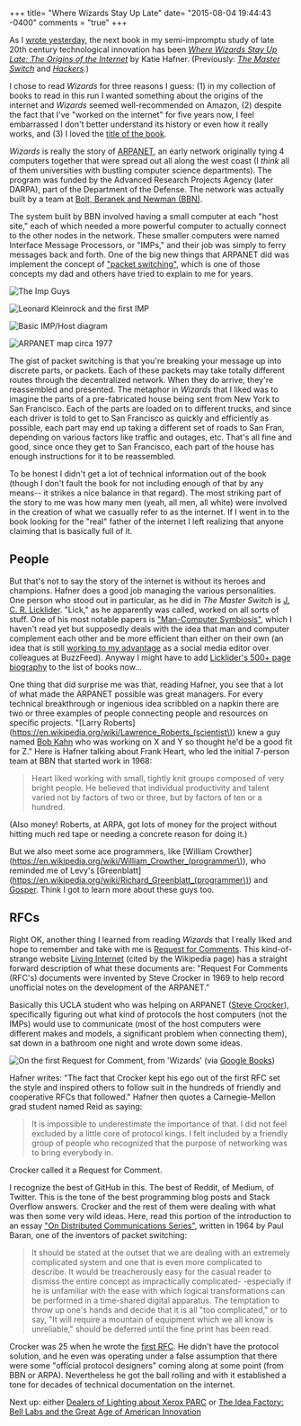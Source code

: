 +++
title= "Where Wizards Stay Up Late"
date= "2015-08-04 19:44:43 -0400"
comments = "true"
+++

As I [wrote yesterday](http://sts10.github.io/blog/2015/08/02/the-hacker-ethic/), the next book in my semi-impromptu study of late 20th century technological innovation has been [_Where Wizards Stay Up Late: The Origins of the Internet_](http://www.amazon.com/Where-Wizards-Stay-Up-Late/dp/0684832674/ref=sr_1_1?ie=UTF8&qid=1438731853&sr=8-1&keywords=where+wizards+stay+up+late) by Katie Hafner. (Previously: [_The Master Switch_](http://sts10.github.io/blog/2015/07/15/master-switch-and-hackers/) and [_Hackers_](http://sts10.github.io/blog/2015/08/02/the-hacker-ethic/).)

I chose to read _Wizards_ for three reasons I guess: (1) in my collection of books to read in this run I wanted something about the origins of the internet and _Wizards_ seemed well-recommended on Amazon, (2) despite the fact that I've "worked on the internet" for five years now, I feel embarrassed I don't better understand its history or even how it really works, and (3) I loved the [title of the book](http://media.giphy.com/media/hoUVkH1PhVGjm/giphy.gif). 

<!-- more -->

_Wizards_ is really the story of [ARPANET](https://en.wikipedia.org/wiki/ARPANET), an early network originally tying 4 computers together that were spread out all along the west coast (I _think_ all of them universities with bustling computer science departments). The program was funded by the Advanced Research Projects Agency (later DARPA), part of the Department of the Defense. The network was actually built by a team at [Bolt, Beranek and Newman (BBN)](https://en.wikipedia.org/wiki/Bolt,_Beranek_and_Newman).  

The system built by BBN involved having a small computer at each "host site," each of which needed a more powerful computer to actually connect to the other nodes in the network. These smaller computers were named Interface Message Processors, or "IMPs," and their job was simply to ferry messages back and forth. One of the big new things that ARPANET did was implement the concept of ["packet switching"](https://en.wikipedia.org/wiki/Packet_switching), which is one of those concepts my dad and others have tried to explain to me for years.

![The Imp Guys](http://www.walden-family.com/dave/archive/impguys.gif)

![Leonard Kleinrock and the first IMP](https://upload.wikimedia.org/wikipedia/commons/6/68/Leonard-Kleinrock-and-IMP1.png)

![Basic IMP/Host diagram](http://internethalloffame.org/sites/default/files/imp.png)

![ARPANET map circa 1977](https://upload.wikimedia.org/wikipedia/commons/b/bf/Arpanet_logical_map%2C_march_1977.png)

The gist of packet switching is that you're breaking your message up into discrete parts, or packets. Each of these packets may take totally different routes through the decentralized network. When they do arrive, they're reassembled and presented. The metaphor in _Wizards_ that I liked was to imagine the parts of a pre-fabricated house being sent from New York to San Francisco. Each of the parts are loaded on to different trucks, and since each driver is told to get to San Francisco as quickly and efficiently as possible, each part may end up taking a different set of roads to San Fran, depending on various factors like traffic and outages, etc. That's all fine and good, since once they get to San Francisco, each part of the house has enough instructions for it to be reassembled. 

To be honest I didn't get a lot of technical information out of the book (though I don't fault the book for not including enough of that by any means-- it strikes a nice balance in that regard). The most striking part of the story to me was how many men (yeah, all men, all white) were involved in the creation of what we casually refer to as the internet. If I went in to the book looking for the "real" father of the internet I left realizing that anyone claiming that is basically full of it. 

## People

But that's not to say the story of the internet is without its heroes and champions. Hafner does a good job managing the various personalities. One person who stood out in particular, as he did in _The Master Switch_ is [J. C. R. Licklider](https://en.wikipedia.org/wiki/J._C._R._Licklider). "Lick," as he apparently was called, worked on all sorts of stuff. One of his most notable papers is ["Man-Computer Symbiosis"](http://memex.org/licklider.pdf), which I haven't read yet but supposedly deals with the idea that man and computer complement each other and be more efficient than either on their own (an idea that is still [working to my advantage](https://developers.facebook.com/) as a social media editor over colleagues at BuzzFeed). Anyway I might have to add [Licklider's 500+ page biography](http://www.amazon.com/Dream-Machine-Licklider-Revolution-Computing/dp/0670899763/ref=sr_1_1?ie=UTF8&qid=1438735061&sr=8-1&keywords=the+dream+machine) to the list of books now... 

One thing that did surprise me was that, reading Hafner, you see that a lot of what made the ARPANET possible was great managers. For every technical breakthrough or ingenious idea scribbled on a napkin there are two or three examples of people connecting people and resources on specific projects. "[Larry Roberts](https://en.wikipedia.org/wiki/Lawrence_Roberts_(scientist\)) knew a guy named [Bob Kahn](https://en.wikipedia.org/wiki/Bob_Kahn) who was working on X and Y so thought he'd be a good fit for Z." Here is Hafner talking about Frank Heart, who led the initial 7-person team at BBN that started work in 1968:

> Heart liked working with small, tightly knit groups composed of very bright people. He believed that individual productivity and talent varied not by factors of two or three, but by factors of ten or a hundred. 

(Also money! Roberts, at ARPA, got lots of money for the project without hitting much red tape or needing a concrete reason for doing it.)

But we also meet some ace programmers, like [William Crowther](https://en.wikipedia.org/wiki/William_Crowther_(programmer\)), who reminded me of Levy's [Greenblatt](https://en.wikipedia.org/wiki/Richard_Greenblatt_(programmer\)) and [Gosper](https://en.wikipedia.org/wiki/Bill_Gosper). Think I got to learn more about these guys too. 

## RFCs

Right OK, another thing I learned from reading _Wizards_ that I really liked and hope to remember and take with me is [Request for Comments](https://en.wikipedia.org/wiki/Request_for_Comments). This kind-of-strange website [Living Internet](http://www.livinginternet.com/i/ia_rfc.htm) (cited by the Wikipedia page) has a straight forward description of what these documents are: "Request For Comments (RFC's) documents were invented by Steve Crocker in 1969 to help record unofficial notes on the development of the ARPANET." 

Basically this UCLA student who was helping on ARPANET ([Steve Crocker](https://en.wikipedia.org/wiki/Steve_Crocker)), specifically figuring out what kind of protocols the host computers (not the IMPs) would use to communicate (most of the host computers were different makes and models, a significant problem when connecting them), sat down in a bathroom one night and wrote down some ideas. 

![On the first Request for Comment, from 'Wizards'](http://i.imgur.com/EZbjFct.png) 
(via [Google Books](https://books.google.com/books?id=RLKxSvCBQZcC&pg=PA144&lpg=PA144&dq=rfc+written+in+a+bathroom&source=bl&ots=1Mmj5QcoJa&sig=hYvHovjRVQa9C-RuVOPhczqcQVo&hl=en&sa=X&ved=0CCsQ6AEwAmoVChMIgNzv99eQxwIVgo8-Ch30SAqt#v=onepage&q=rfc%20written%20in%20a%20bathroom&f=false))

Hafner writes: "The fact that Crocker kept his ego out of the first RFC set the style and inspired others to follow suit in the hundreds of friendly and cooperative RFCs that followed." Hafner then quotes a Carnegie-Mellon grad student named Reid as saying: 

> It is impossible to underestimate the importance of that. I did not feel excluded by a little core of protocol kings. I felt included by a friendly group of people who recognized that the purpose of networking was to bring everybody in. 

Crocker called it a Request for Comment.

I recognize the best of GitHub in this. The best of Reddit, of Medium, of Twitter. This is the tone of the best programming blog posts and Stack Overflow answers. Crocker and the rest of them were dealing with what was then some very wild ideas. Here, read this portion of the introduction to an essay ["On Distributed Communications Series"](http://www.rand.org/pubs/research_memoranda/RM3420/RM3420-foreword.html), written in 1964 by Paul Baran, one of the inventors of packet switching: 

> It should be stated at the outset that we are dealing with an extremely complicated system and one that is even more complicated to describe. It would be treacherously easy for the casual reader to dismiss the entire concept as impractically complicated- -especially if he is unfamiliar with the ease with which logical transformations can be performed in a time-shared digital apparatus. The temptation to throw up one's hands and decide that it is all "too complicated," or to say, "It will require a mountain of equipment which we all know is unreliable," should be deferred until the fine print has been read. 

Crocker was 25 when he wrote the [first RFC](https://tools.ietf.org/html/rfc1). He didn't have the protocol solution, and he even was operating under a false assumption that there were some "official protocol designers" coming along at some point (from BBN or ARPA). Nevertheless he got the ball rolling and with it established a tone for decades of technical documentation on the internet. 

Next up: either [Dealers of Lighting about Xerox PARC](http://www.amazon.com/Dealers-Lightning-Xerox-PARC-Computer/dp/0887309895/ref=sr_1_1?ie=UTF8&qid=1438740348&sr=8-1&keywords=Dealers+of+Lightning%3A+Xerox+PARC+and+the+Dawn+of+the+Computer+Age) or [The Idea Factory: Bell Labs and the Great Age of American Innovation](http://www.amazon.com/Idea-Factory-Great-American-Innovation/dp/0143122797/ref=sr_1_1?ie=UTF8&qid=1438740401&sr=8-1&keywords=The+Idea+Factory%3A+Bell+Labs+and+the+Great+Age+of+American+Innovation%2C+by+Gertner)
